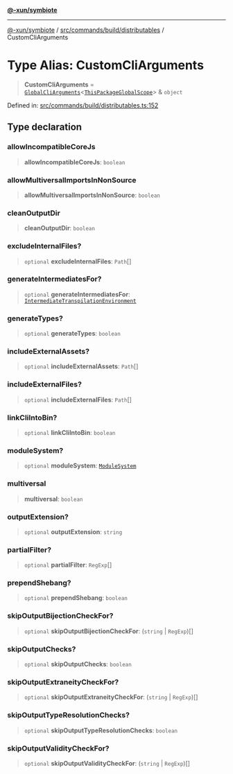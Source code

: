 [**@-xun/symbiote**](../../../../../README.md)

***

[@-xun/symbiote](../../../../../README.md) / [src/commands/build/distributables](../README.md) / CustomCliArguments

# Type Alias: CustomCliArguments

> **CustomCliArguments** = [`GlobalCliArguments`](../../../../configure/type-aliases/GlobalCliArguments.md)\<[`ThisPackageGlobalScope`](../../../../configure/enumerations/ThisPackageGlobalScope.md)\> & `object`

Defined in: [src/commands/build/distributables.ts:152](https://github.com/Xunnamius/symbiote/blob/39b78f935df3d66a96654bd78c86b3952384b660/src/commands/build/distributables.ts#L152)

## Type declaration

### allowIncompatibleCoreJs

> **allowIncompatibleCoreJs**: `boolean`

### allowMultiversalImportsInNonSource

> **allowMultiversalImportsInNonSource**: `boolean`

### cleanOutputDir

> **cleanOutputDir**: `boolean`

### excludeInternalFiles?

> `optional` **excludeInternalFiles**: `Path`[]

### generateIntermediatesFor?

> `optional` **generateIntermediatesFor**: [`IntermediateTranspilationEnvironment`](../enumerations/IntermediateTranspilationEnvironment.md)

### generateTypes?

> `optional` **generateTypes**: `boolean`

### includeExternalAssets?

> `optional` **includeExternalAssets**: `Path`[]

### includeExternalFiles?

> `optional` **includeExternalFiles**: `Path`[]

### linkCliIntoBin?

> `optional` **linkCliIntoBin**: `boolean`

### moduleSystem?

> `optional` **moduleSystem**: [`ModuleSystem`](../enumerations/ModuleSystem.md)

### multiversal

> **multiversal**: `boolean`

### outputExtension?

> `optional` **outputExtension**: `string`

### partialFilter?

> `optional` **partialFilter**: `RegExp`[]

### prependShebang?

> `optional` **prependShebang**: `boolean`

### skipOutputBijectionCheckFor?

> `optional` **skipOutputBijectionCheckFor**: (`string` \| `RegExp`)[]

### skipOutputChecks?

> `optional` **skipOutputChecks**: `boolean`

### skipOutputExtraneityCheckFor?

> `optional` **skipOutputExtraneityCheckFor**: (`string` \| `RegExp`)[]

### skipOutputTypeResolutionChecks?

> `optional` **skipOutputTypeResolutionChecks**: `boolean`

### skipOutputValidityCheckFor?

> `optional` **skipOutputValidityCheckFor**: (`string` \| `RegExp`)[]
